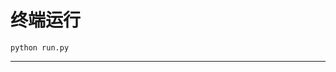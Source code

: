 # 终端运行

```shell
python run.py
```
*************************************************************************************************************************************************************************************************************************************************************************************************************************************************************************************************************************************************************************************************************************************************************************************************************************************************************************************************************************************************************************************************************************************************************************************************************************************************************************************************************************************************************************************************************************************************************************************************